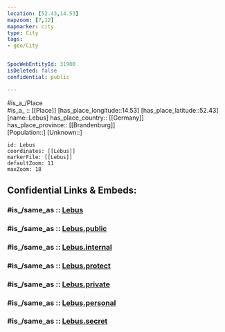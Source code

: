 ```yaml
---
location: [52.43,14.53] 
mapzoom: [7,12] 
mapmarker: city 
type: City
tags:
- geo/City


SpocWebEntityId: 31900
isDeleted: false
confidential: public

---
```

#is_a_/Place  
#is_a_ :: [[Place]] 
[has_place_longitude::14.53] 
[has_place_latitude::52.43] 
[name::Lebus] 
has_place_country:: [[Germany]]  
has_place_province:: [[Brandenburg]]  
[Population::] 
[Unknown::] 


```leaflet
id: Lebus
coordinates: [[Lebus]] 
markerFile: [[Lebus]] 
defaultZoom: 11 
maxZoom: 18
```


## Confidential Links & Embeds: 

### #is_/same_as :: [Lebus](/_Standards/Earth/Continent/Europe/Europe~Central/Germany/Germany~East/Brandenburg/counties~Brandenburg/Märkisch-Oderland/cities~Oderland/Lebus.md) 

### #is_/same_as :: [Lebus.public](/_public/Earth/Continent/Europe/Europe~Central/Germany/Germany~East/Brandenburg/counties~Brandenburg/Märkisch-Oderland/cities~Oderland/Lebus.public.md) 

### #is_/same_as :: [Lebus.internal](/_internal/Earth/Continent/Europe/Europe~Central/Germany/Germany~East/Brandenburg/counties~Brandenburg/Märkisch-Oderland/cities~Oderland/Lebus.internal.md) 

### #is_/same_as :: [Lebus.protect](/_protect/Earth/Continent/Europe/Europe~Central/Germany/Germany~East/Brandenburg/counties~Brandenburg/Märkisch-Oderland/cities~Oderland/Lebus.protect.md) 

### #is_/same_as :: [Lebus.private](/_private/Earth/Continent/Europe/Europe~Central/Germany/Germany~East/Brandenburg/counties~Brandenburg/Märkisch-Oderland/cities~Oderland/Lebus.private.md) 

### #is_/same_as :: [Lebus.personal](/_personal/Earth/Continent/Europe/Europe~Central/Germany/Germany~East/Brandenburg/counties~Brandenburg/Märkisch-Oderland/cities~Oderland/Lebus.personal.md) 

### #is_/same_as :: [Lebus.secret](/_secret/Earth/Continent/Europe/Europe~Central/Germany/Germany~East/Brandenburg/counties~Brandenburg/Märkisch-Oderland/cities~Oderland/Lebus.secret.md)

